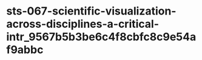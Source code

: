 # sts-067-scientific-visualization-across-disciplines-a-critical-intr_9567b5b3be6c4f8cbfc8c9e54af9abbc
